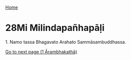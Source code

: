 
[Home](/)

# 28Mi Milindapañhapāḷi

1\. Namo tassa Bhagavato Arahato Sammāsambuddhassa.


[Go to next page (1 Ārambhakathā)](1.md)


